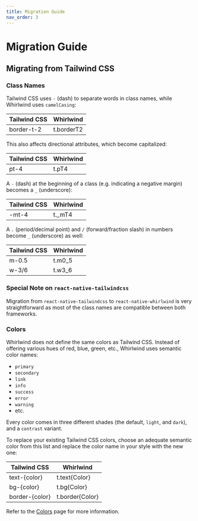 ```yaml
---
title: Migration Guide
nav_order: 3
---
```


# Migration Guide

## Migrating from Tailwind CSS

### Class Names

Tailwind CSS uses `-` (dash) to separate words in class names, while Whirlwind uses `camelCasing`:

| Tailwind CSS | Whirlwind  |
| ------------ | ---------- |
| border-t-2   | t.borderT2 |

This also affects directional attributes, which become capitalized:

| Tailwind CSS | Whirlwind |
| ------------ | --------- |
| pt-4         | t.pT4     |

A `-` (dash) at the beginning of a class (e.g. indicating a negative margin) becomes a `_` (underscore):

| Tailwind CSS | Whirlwind |
| ------------ | --------- |
| -mt-4        | t.\_mT4   |

A `.` (period/decimal point) and `/` (forward/fraction slash) in numbers become `_` (underscore) as well:

| Tailwind CSS | Whirlwind |
| ------------ | --------- |
| m-0.5        | t.m0_5    |
| w-3/6        | t.w3_6    |

### Special Note on `react-native-tailwindcss`

Migration from `react-native-tailwindcss` to `react-native-whirlwind` is very straightforward as most of the class names are compatible between both frameworks.

### Colors

Whirlwind does not define the same colors as Tailwind CSS. Instead of offering various hues of red, blue, green, etc., Whirlwind uses semantic color names:

- `primary`
- `secondary`
- `link`
- `info`
- `success`
- `error`
- `warning`
- etc.

Every color comes in three different shades (the default, `light`, and `dark`), and a `contrast` variant.

To replace your existing Tailwind CSS colors, choose an adequate semantic color from this list and replace the color name in your style with the new one:

| Tailwind CSS   | Whirlwind       |
| -------------- | --------------- |
| text-{color}   | t.text{Color}   |
| bg-{color}     | t.bg{Color}     |
| border-{color} | t.border{Color} |

Refer to the [Colors](../core-concepts/colors) page for more information.
